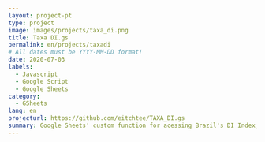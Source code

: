 ```yaml
---
layout: project-pt
type: project
image: images/projects/taxa_di.png
title: Taxa DI.gs
permalink: en/projects/taxadi
# All dates must be YYYY-MM-DD format!
date: 2020-07-03
labels:
  - Javascript
  - Google Script
  - Google Sheets
category:
  - GSheets
lang: en
projecturl: https://github.com/eitchtee/TAXA_DI.gs
summary: Google Sheets' custom function for acessing Brazil's DI Index, commonly used as an APY indicator on some investments.
---
```

